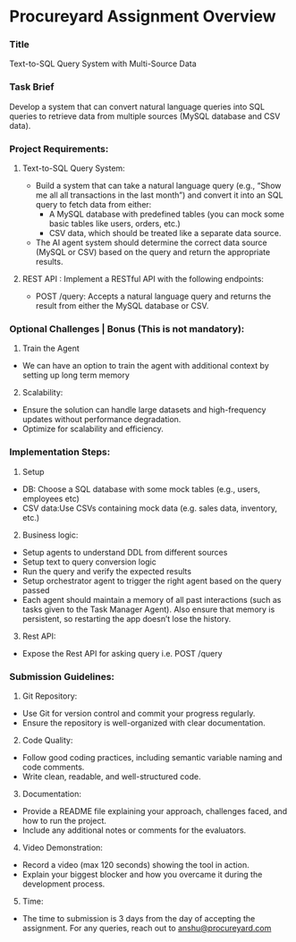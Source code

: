 # Procureyard Assignment Overview

### Title
Text-to-SQL Query System with Multi-Source Data

### Task Brief
Develop a system that can convert natural language queries into SQL queries to retrieve data from multiple sources (MySQL database and CSV data).


### Project Requirements:
1. Text-to-SQL Query System:
   * Build a system that can take a natural language query (e.g., “Show me all all transactions in the last month”) and convert it into an SQL query to fetch data from either:
     * A MySQL database with predefined tables (you can mock some basic tables like users, orders, etc.)
     * CSV data, which should be treated like a separate data source.
   * The AI agent system should determine the correct data source (MySQL or CSV) based on the query and return the appropriate results.

  2. REST API : Implement a RESTful API with the following endpoints:
      - POST /query: Accepts a natural language query and returns the result from either the MySQL database or CSV.
    
   
### Optional Challenges | Bonus (This is not mandatory):
1. Train the Agent
- We can have an option to train the agent with additional context by setting up long term memory
    
2. Scalability: 	
- Ensure the solution can handle large datasets and high-frequency updates without performance degradation.
- Optimize for scalability and efficiency.

### Implementation Steps:

1.	Setup
  - DB: Choose a SQL database with some mock tables (e.g., users, employees etc) 
  - CSV data:Use CSVs containing mock data (e.g. sales data, inventory, etc.)

2. Business logic:
- Setup agents to understand DDL from different sources
- Setup text to query conversion logic
- Run the query and verify the expected results
- Setup orchestrator agent to trigger the right agent based on the query passed
- Each agent should maintain a memory of all past interactions (such as tasks given to the Task Manager Agent). Also ensure that memory is persistent, so restarting the app doesn’t lose the history.

3.	Rest API:
- Expose the Rest API for asking query i.e. POST /query


### Submission Guidelines:
1.	Git Repository:
- Use Git for version control and commit your progress regularly.
- Ensure the repository is well-organized with clear documentation.
	
2.	Code Quality:
- Follow good coding practices, including semantic variable naming and code comments.
- Write clean, readable, and well-structured code.

3.	Documentation:
- Provide a README file explaining your approach, challenges faced, and how to run the project.
- Include any additional notes or comments for the evaluators.

4.	Video Demonstration:
- Record a video (max 120 seconds) showing the tool in action.
- Explain your biggest blocker and how you overcame it during the development process.

5. Time:
- The time to submission is 3 days from the day of accepting the assignment. For any queries, reach out to anshu@procureyard.com